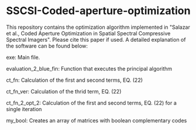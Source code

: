 
# SSCSI-Coded-aperture-optimization 

This repository contains the optimization algorithm implemented in "Salazar et al., Coded Aperture Optimization in Spatial Spectral Compressive Spectral Imagers".
Please cite this paper if used. A detailed explanation of the software can be found below:

exe: Main file.

evaluation_2_blue_fin:  Function that executes the principal algorithm

ct_fn: Calculation of the first and second terms, EQ. (22)

ct_fn_ver: Calculation of the thrid term, EQ. (22)

ct_fn_2_opt_2: Calculation of the first and second terms, EQ. (22) for a single iteration

my_bool: Creates an array of matrices with boolean complementary codes

